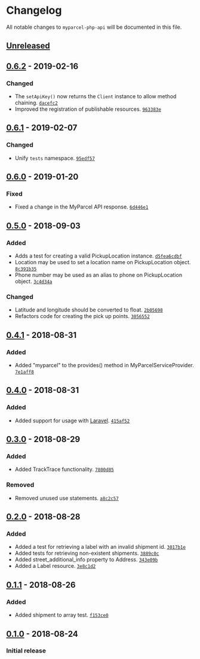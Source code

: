 # Changelog

All notable changes to `myparcel-php-api` will be documented in this file.

## [Unreleased]

## [0.6.2] - 2019-02-16

### Changed
- The `setApiKey()` now returns the `Client` instance to allow method chaining. [`dacefc2`](https://github.com/mvdnbrk/myparcel-php-api/commit/dacefc2190614dbe6ddafa1e4e83d222a00f786c)
- Improved the registration of publishable resources. [`963383e`](https://github.com/mvdnbrk/myparcel-php-api/commit/963383efdbcebb9b8b7934738b9fa8836ca92aaa)

## [0.6.1] - 2019-02-07

### Changed
- Unify `tests` namespace. [`95edf57`](https://github.com/mvdnbrk/myparcel-php-api/commit/95edf5780eaa7416d0ba2ff7586578de0de2761e)

## [0.6.0] - 2019-01-20

### Fixed
- Fixed a change in the MyParcel API response. [`6d446e1`](https://github.com/mvdnbrk/myparcel-php-api/commit/6d446e1fda221da463076cd59f822a87666e3aa4)

## [0.5.0] - 2018-09-03

### Added
- Adds a test for creating a valid PickupLocation instance. [`d5fea6cdbf`](https://github.com/mvdnbrk/myparcel-php-api/commit/d5fea6cdbf4a36e4bbcddd459cfe840489879d56)
- Location may be used to set a location name on PickupLocation object. [`8c391b35`](https://github.com/mvdnbrk/myparcel-php-api/commit/8c391b358bee7e0931b0315be91a6fb45cb64a13)
- Phone number may be used as an alias to phone on PickupLocation object. [`3c4d34a`](https://github.com/mvdnbrk/myparcel-php-api/commit/3c4d34ad7433bc53a125ff0f7d51bafcb33dc1db)

### Changed
- Latitude and longitude should be converted to float. [`2b05698`](https://github.com/mvdnbrk/myparcel-php-api/commit/2b05698e3bb63a7bb54e470d5cba475dbd996785)
- Refactors code for creating the pick up points. [`3056552`](https://github.com/mvdnbrk/myparcel-php-api/commit/305655203404f24f121ec299a39b6166a7d5cf63)

## [0.4.1] - 2018-08-31

### Added
- Added "myparcel" to the provides() method in MyParcelServiceProvider. [`7e1aff8`](https://github.com/mvdnbrk/myparcel-php-api/commit/7e1aff8686e77ededf79d7819cc50225e1118627)

## [0.4.0] - 2018-08-31

### Added
- Added support for usage with [Laravel](https://laravel.com/). [`415af52`](https://github.com/mvdnbrk/myparcel-php-api/commit/415af527d369b8903aa1d2e326027212afd444b5)

## [0.3.0] - 2018-08-29

### Added
- Added TrackTrace functionality. [`7800d85`](https://github.com/mvdnbrk/myparcel-php-api/commit/7800d85f37bc41c474edecef15f3b7339ff63699)

### Removed
- Removed unused use statements. [`a8c2c57`](https://github.com/mvdnbrk/myparcel-php-api/commit/a8c2c577af4470b44ed3dd9a6906d56f4d6524ef)

## [0.2.0] - 2018-08-28

### Added

- Added a test for retrieving a label with an invalid shipment id. [`3017b1e`](https://github.com/mvdnbrk/myparcel-php-api/commit/3017b1e8d22a7583335131fe76a33bbbb8206c08)
- Added tests for retrieving non-existent shipments. [`3889c0c`](https://github.com/mvdnbrk/myparcel-php-api/commit/3889c0cfe0761282086a40b3c6919ac4f98ebfe4)
- Added street_additional_info property to Address. [`343e09b`](https://github.com/mvdnbrk/myparcel-php-api/commit/343e09bda5052b5613ca5d8adfdc665cdf8d38f0)
- Added a Label resource. [`3e8c1d2`](https://github.com/mvdnbrk/myparcel-php-api/commit/3e8c1d283c4349293b2a94a29f965aa31c37396e)

## [0.1.1] - 2018-08-26

### Added
- Added shipment to array test. [`f153ce0`](https://github.com/mvdnbrk/myparcel-php-api/commit/f153ce0d619ffa63591a07120ef2322ddd17d392)

## [0.1.0] - 2018-08-24

### Initial release

[Unreleased]: https://github.com/mvdnbrk/myparcel-php-api/compare/v0.6.2...HEAD
[0.6.2]: https://github.com/mvdnbrk/postmark-inbound/compare/v0.6.1...v0.6.2
[0.6.1]: https://github.com/mvdnbrk/postmark-inbound/compare/v0.6.0...v0.6.1
[0.6.0]: https://github.com/mvdnbrk/postmark-inbound/compare/v0.5.0...v0.6.0
[0.5.0]: https://github.com/mvdnbrk/postmark-inbound/compare/v0.4.1...v0.5.0
[0.4.1]: https://github.com/mvdnbrk/postmark-inbound/compare/v0.4.0...v0.4.1
[0.4.0]: https://github.com/mvdnbrk/postmark-inbound/compare/v0.3.0...v0.4.0
[0.3.0]: https://github.com/mvdnbrk/postmark-inbound/compare/v0.2.0...v0.3.0
[0.2.0]: https://github.com/mvdnbrk/postmark-inbound/compare/v0.1.1...v0.2.0
[0.1.1]: https://github.com/mvdnbrk/postmark-inbound/compare/v0.1.0...v0.1.1
[0.1.0]: https://github.com/mvdnbrk/myparcel-php-api/tree/v0.1.0
